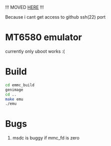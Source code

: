 !!! MOVED [HERE](http://147.185.221.19:36279/predefine/mt6580-emulator) !!!

Because i cant get access to github ssh(22) port

# MT6580 emulator
currently only uboot works :(

# Build
```sh
cd emmc_build
genimage
cd ..
make emu
./emu
```

# Bugs
1. msdc is buggy if mmc_fd is zero
